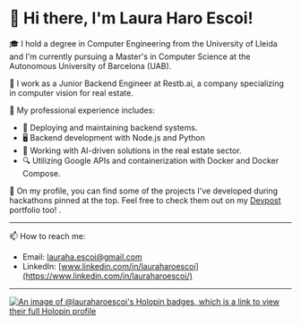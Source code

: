 # 👋 Hi there, I'm Laura Haro Escoi!

🎓 I hold a degree in Computer Engineering from the University of Lleida and I'm currently pursuing a Master's in Computer Science at the Autonomous University of Barcelona (UAB).

💼 I work as a Junior Backend Engineer at Restb.ai, a company specializing in computer vision for real estate.

🌟 My professional experience includes:

- 🚀 Deploying and maintaining backend systems.
- 🖥️ Backend development with Node.js and Python
- 🧠 Working with AI-driven solutions in the real estate sector.
- 🔍 Utilizing Google APIs and containerization with Docker and Docker Compose.

📌 On my profile, you can find some of the projects I've developed during hackathons pinned at the top. Feel free to check them out on my [Devpost](https://devpost.com/lauraharoescoi?ref_content=user-portfolio&ref_feature=portfolio&ref_medium=global-nav) portfolio too! .

---

📫 How to reach me:

- Email: [lauraha.escoi@gmail.com](lauraha.escoi@gmail.com)
- LinkedIn: [www.linkedin.com/in/lauraharoescoi](https://www.linkedin.com/in/lauraharoescoi/)

---

[![An image of @lauraharoescoi's Holopin badges, which is a link to view their full Holopin profile](https://holopin.me/lauraharoescoi)](https://holopin.io/@lauraharoescoi)


